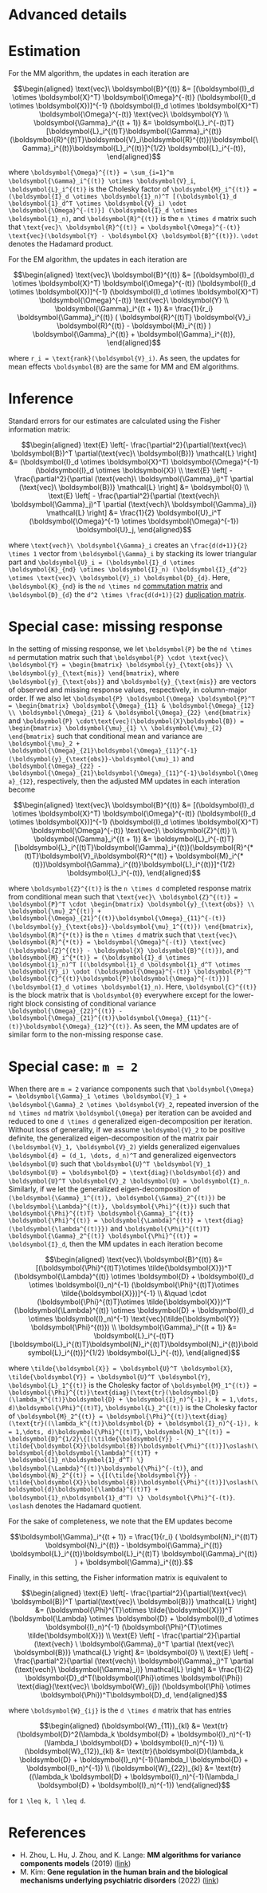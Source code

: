 # Advanced details

# Estimation
For the MM algorithm, the updates in each iteration are

```math
\begin{aligned}
\text{vec}\ \boldsymbol{B}^{(t)} &= [(\boldsymbol{I}_d \otimes \boldsymbol{X}^T) \boldsymbol{\Omega}^{-(t)} (\boldsymbol{I}_d \otimes \boldsymbol{X})]^{-1} (\boldsymbol{I}_d \otimes \boldsymbol{X}^T) \boldsymbol{\Omega}^{-(t)} \text{vec}\ \boldsymbol{Y} \\
\boldsymbol{\Gamma}_i^{(t + 1)} &= \boldsymbol{L}_i^{-(t)T}[\boldsymbol{L}_i^{(t)T}\boldsymbol{\Gamma}_i^{(t)}(\boldsymbol{R}^{(t)T}\boldsymbol{V}_i\boldsymbol{R}^{(t)})\boldsymbol{\Gamma}_i^{(t)}\boldsymbol{L}_i^{(t)}]^{1/2} \boldsymbol{L}_i^{-(t)},
\end{aligned}
```
where ``\boldsymbol{\Omega}^{(t)} = \sum_{i=1}^m \boldsymbol{\Gamma}_i^{(t)} \otimes \boldsymbol{V}_i``, ``\boldsymbol{L}_i^{(t)}`` is the Cholesky factor of ``\boldsymbol{M}_i^{(t)} = (\boldsymbol{I}_d \otimes \boldsymbol{1}_n)^T [(\boldsymbol{1}_d \boldsymbol{1}_d^T \otimes \boldsymbol{V}_i) \odot \boldsymbol{\Omega}^{-(t)}] (\boldsymbol{I}_d \otimes \boldsymbol{1}_n)``, and ``\boldsymbol{R}^{(t)}`` is the ``n \times d`` matrix such that ``\text{vec}\ \boldsymbol{R}^{(t)} = \boldsymbol{\Omega}^{-(t)} \text{vec}(\boldsymbol{Y} - \boldsymbol{X} \boldsymbol{B}^{(t)})``. ``\odot`` denotes the Hadamard product.

For the EM algorithm, the updates in each iteration are

```math
\begin{aligned}
\text{vec}\ \boldsymbol{B}^{(t)} &= [(\boldsymbol{I}_d \otimes \boldsymbol{X}^T) \boldsymbol{\Omega}^{-(t)} (\boldsymbol{I}_d \otimes \boldsymbol{X})]^{-1} (\boldsymbol{I}_d \otimes \boldsymbol{X}^T) \boldsymbol{\Omega}^{-(t)} \text{vec}\ \boldsymbol{Y} \\
\boldsymbol{\Gamma}_i^{(t + 1)} &= \frac{1}{r_i} \boldsymbol{\Gamma}_i^{(t)} ( \boldsymbol{R}^{(t)T} \boldsymbol{V}_i \boldsymbol{R}^{(t)} - \boldsymbol{M}_i^{(t)} ) \boldsymbol{\Gamma}_i^{(t)} + \boldsymbol{\Gamma}_i^{(t)},
\end{aligned}
```
where ``r_i = \text{rank}(\boldsymbol{V}_i)``. As seen, the updates for mean effects ``\boldsymbol{B}`` are the same for MM and EM algorithms.

# Inference
Standard errors for our estimates are calculated using the Fisher information matrix:

```math
\begin{aligned}
\text{E} \left[- \frac{\partial^2}{\partial(\text{vec}\ \boldsymbol{B})^T \partial(\text{vec}\ \boldsymbol{B})} \mathcal{L} \right] &= (\boldsymbol{I}_d \otimes \boldsymbol{X}^T) \boldsymbol{\Omega}^{-1} (\boldsymbol{I}_d \otimes \boldsymbol{X}) \\
\text{E} \left[ - \frac{\partial^2}{\partial (\text{vech}\ \boldsymbol{\Gamma}_i)^T \partial (\text{vec}\ \boldsymbol{B})} \mathcal{L} \right] &= \boldsymbol{0} \\
\text{E} \left[ - \frac{\partial^2}{\partial (\text{vech}\ \boldsymbol{\Gamma}_j)^T \partial (\text{vech}\ \boldsymbol{\Gamma}_i)} \mathcal{L} \right] &= \frac{1}{2} \boldsymbol{U}_i^T (\boldsymbol{\Omega}^{-1} \otimes \boldsymbol{\Omega}^{-1}) \boldsymbol{U}_j,
\end{aligned}
```

where ``\text{vech}\ \boldsymbol{\Gamma}_i`` creates an ``\frac{d(d+1)}{2} \times 1`` vector from ``\boldsymbol{\Gamma}_i`` by stacking its lower triangular part and ``\boldsymbol{U}_i = (\boldsymbol{I}_d \otimes \boldsymbol{K}_{nd} \otimes \boldsymbol{I}_n) (\boldsymbol{I}_{d^2} \otimes \text{vec}\ \boldsymbol{V}_i) \boldsymbol{D}_{d}``. Here, ``\boldsymbol{K}_{nd}`` is the ``nd \times nd`` [commutation matrix](https://en.wikipedia.org/wiki/Commutation_matrix) and ``\boldsymbol{D}_{d}`` the ``d^2 \times \frac{d(d+1)}{2}`` [duplication matrix](https://en.wikipedia.org/wiki/Duplication_and_elimination_matrices).

# Special case: missing response
In the setting of missing response, we let ``\boldsymbol{P}`` be the ``nd \times nd`` permutation matrix such that ``\boldsymbol{P} \cdot \text{vec}\ \boldsymbol{Y} = \begin{bmatrix} \boldsymbol{y}_{\text{obs}} \\ \boldsymbol{y}_{\text{mis}} \end{bmatrix}``, where ``\boldsymbol{y}_{\text{obs}}`` and ``\boldsymbol{y}_{\text{mis}}`` are vectors of observed and missing response values, respectively, in column-major order. If we also let ``\boldsymbol{P} \boldsymbol{\Omega} \boldsymbol{P}^T = \begin{bmatrix} \boldsymbol{\Omega}_{11} & \boldsymbol{\Omega}_{12} \\ \boldsymbol{\Omega}_{21} & \boldsymbol{\Omega}_{22} \end{bmatrix}`` and ``\boldsymbol{P} \cdot\text{vec}(\boldsymbol{X}\boldsymbol{B}) = \begin{bmatrix} \boldsymbol{\mu}_{1} \\ \boldsymbol{\mu}_{2} \end{bmatrix}`` such that conditional mean and variance are ``\boldsymbol{\mu}_2 + \boldsymbol{\Omega}_{21}\boldsymbol{\Omega}_{11}^{-1}(\boldsymbol{y}_{\text{obs}}-\boldsymbol{\mu}_1)`` and ``\boldsymbol{\Omega}_{22} - \boldsymbol{\Omega}_{21}\boldsymbol{\Omega}_{11}^{-1}\boldsymbol{\Omega}_{12}``, respectively, then the adjusted MM updates in each interation become
```math
\begin{aligned}
\text{vec}\ \boldsymbol{B}^{(t)} &= [(\boldsymbol{I}_d \otimes \boldsymbol{X}^T) \boldsymbol{\Omega}^{-(t)} (\boldsymbol{I}_d \otimes \boldsymbol{X})]^{-1} (\boldsymbol{I}_d \otimes \boldsymbol{X}^T) \boldsymbol{\Omega}^{-(t)} \text{vec}\ \boldsymbol{Z}^{(t)} \\
\boldsymbol{\Gamma}_i^{(t + 1)} &= \boldsymbol{L}_i^{-(t)T}[\boldsymbol{L}_i^{(t)T}\boldsymbol{\Gamma}_i^{(t)}(\boldsymbol{R}^{*(t)T}\boldsymbol{V}_i\boldsymbol{R}^{*(t)} + \boldsymbol{M}_i^{*(t)})\boldsymbol{\Gamma}_i^{(t)}\boldsymbol{L}_i^{(t)}]^{1/2} \boldsymbol{L}_i^{-(t)},
\end{aligned}
```
where ``\boldsymbol{Z}^{(t)}`` is the ``n \times d`` completed response matrix from conditional mean such that ``\text{vec}\ \boldsymbol{Z}^{(t)} = \boldsymbol{P}^T \cdot \begin{bmatrix} \boldsymbol{y}_{\text{obs}} \\ \boldsymbol{\mu}_2^{(t)} + \boldsymbol{\Omega}_{21}^{(t)}\boldsymbol{\Omega}_{11}^{-(t)}(\boldsymbol{y}_{\text{obs}}-\boldsymbol{\mu}_1^{(t)}) \end{bmatrix}``, ``\boldsymbol{R}^{*(t)}`` is the ``n \times d`` matrix such that ``\text{vec}\ \boldsymbol{R}^{*(t)} = \boldsymbol{\Omega}^{-(t)} \text{vec}(\boldsymbol{Z}^{(t)} - \boldsymbol{X} \boldsymbol{B}^{(t)})``, and ``\boldsymbol{M}_i^{*(t)} = (\boldsymbol{I}_d \otimes \boldsymbol{1}_n)^T [(\boldsymbol{1}_d \boldsymbol{1}_d^T \otimes \boldsymbol{V}_i) \odot (\boldsymbol{\Omega}^{-(t)} \boldsymbol{P}^T \boldsymbol{C}^{(t)}\boldsymbol{P}\boldsymbol{\Omega}^{-(t)})] (\boldsymbol{I}_d \otimes \boldsymbol{1}_n)``. Here, ``\boldsymbol{C}^{(t)}`` is the block matrix that is ``\boldsymbol{0}`` everywhere except for the lower-right block consisting of conditional variance ``\boldsymbol{\Omega}_{22}^{(t)} - \boldsymbol{\Omega}_{21}^{(t)}\boldsymbol{\Omega}_{11}^{-(t)}\boldsymbol{\Omega}_{12}^{(t)}``. As seen, the MM updates are of similar form to the non-missing response case.

# Special case: ``m = 2``
When there are ``m = 2`` variance components such that ``\boldsymbol{\Omega} = \boldsymbol{\Gamma}_1 \otimes \boldsymbol{V}_1 + \boldsymbol{\Gamma}_2 \otimes \boldsymbol{V}_2``, repeated inversion of the ``nd \times nd`` matrix ``\boldsymbol{\Omega}`` per iteration can be avoided and reduced to one ``d \times d`` generalized eigen-decomposition per iteration. Without loss of generality, if we assume ``\boldsymbol{V}_2`` to be positive definite, the generalized eigen-decomposition of the matrix pair ``(\boldsymbol{V}_1, \boldsymbol{V}_2)`` yields generalized eigenvalues ``\boldsymbol{d} = (d_1, \dots, d_n)^T`` and generalized eigenvectors ``\boldsymbol{U}`` such that ``\boldsymbol{U}^T \boldsymbol{V}_1 \boldsymbol{U} = \boldsymbol{D} = \text{diag}(\boldsymbol{d})`` and ``\boldsymbol{U}^T \boldsymbol{V}_2 \boldsymbol{U} = \boldsymbol{I}_n``. Similarly, if we let the generalized eigen-decomposition of ``(\boldsymbol{\Gamma}_1^{(t)}, \boldsymbol{\Gamma}_2^{(t)})`` be ``(\boldsymbol{\Lambda}^{(t)}, \boldsymbol{\Phi}^{(t)})`` such that ``\boldsymbol{\Phi}^{(t)T} \boldsymbol{\Gamma}_1^{(t)} \boldsymbol{\Phi}^{(t)} = \boldsymbol{\Lambda}^{(t)} = \text{diag}(\boldsymbol{\lambda^{(t)}})`` and ``\boldsymbol{\Phi}^{(t)T} \boldsymbol{\Gamma}_2^{(t)} \boldsymbol{\Phi}^{(t)} = \boldsymbol{I}_d``, then the MM updates in each iteration become

```math
\begin{aligned}
\text{vec}\ \boldsymbol{B}^{(t)} &= [(\boldsymbol{\Phi}^{(t)T}\otimes \tilde{\boldsymbol{X}})^T (\boldsymbol{\Lambda}^{(t)} \otimes \boldsymbol{D} + \boldsymbol{I}_d \otimes \boldsymbol{I}_n)^{-1} (\boldsymbol{\Phi}^{(t)T}\otimes \tilde{\boldsymbol{X}})]^{-1} \\
&\quad \cdot (\boldsymbol{\Phi}^{(t)T}\otimes \tilde{\boldsymbol{X}})^T (\boldsymbol{\Lambda}^{(t)} \otimes \boldsymbol{D} + \boldsymbol{I}_d \otimes \boldsymbol{I}_n)^{-1} \text{vec}(\tilde{\boldsymbol{Y}} \boldsymbol{\Phi}^{(t)}) \\
\boldsymbol{\Gamma}_i^{(t + 1)} &= \boldsymbol{L}_i^{-(t)T}[\boldsymbol{L}_i^{(t)T}\boldsymbol{N}_i^{(t)T}\boldsymbol{N}_i^{(t)}\boldsymbol{L}_i^{(t)}]^{1/2} \boldsymbol{L}_i^{-(t)},
\end{aligned}
```

where ``\tilde{\boldsymbol{X}} = \boldsymbol{U}^T \boldsymbol{X}``, ``\tilde{\boldsymbol{Y}} = \boldsymbol{U}^T \boldsymbol{Y}``, ``\boldsymbol{L}_1^{(t)}`` is the Cholesky factor of ``\boldsymbol{M}_1^{(t)} = \boldsymbol{\Phi}^{(t)}\text{diag}(\text{tr}(\boldsymbol{D}(\lambda_k^{(t)}\boldsymbol{D} + \boldsymbol{I}_n)^{-1}), k = 1,\dots, d)\boldsymbol{\Phi}^{(t)T}``, ``\boldsymbol{L}_2^{(t)}`` is the Cholesky factor of ``\boldsymbol{M}_2^{(t)} = \boldsymbol{\Phi}^{(t)}\text{diag}(\text{tr}((\lambda_k^{(t)}\boldsymbol{D} + \boldsymbol{I}_n)^{-1}), k = 1,\dots, d)\boldsymbol{\Phi}^{(t)T}``, ``\boldsymbol{N}_1^{(t)} = \boldsymbol{D}^{1/2}\{[(\tilde{\boldsymbol{Y}} - \tilde{\boldsymbol{X}}\boldsymbol{B})\boldsymbol{\Phi}^{(t)}]\oslash(\boldsymbol{d}\boldsymbol{\lambda}^{(t)T} + \boldsymbol{1}_n\boldsymbol{1}_d^T) \} \boldsymbol{\Lambda}^{(t)}\boldsymbol{\Phi}^{-(t)}``, and ``\boldsymbol{N}_2^{(t)} = \{[(\tilde{\boldsymbol{Y}} - \tilde{\boldsymbol{X}}\boldsymbol{B})\boldsymbol{\Phi}^{(t)}]\oslash(\boldsymbol{d}\boldsymbol{\lambda}^{(t)T} + \boldsymbol{1}_n\boldsymbol{1}_d^T) \} \boldsymbol{\Phi}^{-(t)}``. ``\oslash`` denotes the Hadamard quotient.

For the sake of completeness, we note that the EM updates become
```math
\boldsymbol{\Gamma}_i^{(t + 1)} = \frac{1}{r_i} ( \boldsymbol{N}_i^{(t)T} \boldsymbol{N}_i^{(t)} - \boldsymbol{\Gamma}_i^{(t)} \boldsymbol{L}_i^{(t)}\boldsymbol{L}_i^{(t)T} \boldsymbol{\Gamma}_i^{(t)} ) + \boldsymbol{\Gamma}_i^{(t)}.
```

Finally, in this setting, the Fisher information matrix is equivalent to
```math
\begin{aligned}
\text{E} \left[- \frac{\partial^2}{\partial(\text{vec}\ \boldsymbol{B})^T \partial(\text{vec}\ \boldsymbol{B})} \mathcal{L} \right] &= (\boldsymbol{\Phi}^{T}\otimes \tilde{\boldsymbol{X}})^T (\boldsymbol{\Lambda} \otimes \boldsymbol{D} + \boldsymbol{I}_d \otimes \boldsymbol{I}_n)^{-1} (\boldsymbol{\Phi}^{T}\otimes \tilde{\boldsymbol{X}}) \\
\text{E} \left[ - \frac{\partial^2}{\partial (\text{vech} \ \boldsymbol{\Gamma}_i)^T \partial (\text{vec}\ \boldsymbol{B})} \mathcal{L} \right] &= \boldsymbol{0} \\
\text{E} \left[ - \frac{\partial^2}{\partial (\text{vech}\ \boldsymbol{\Gamma}_j)^T \partial (\text{vech}\ \boldsymbol{\Gamma}_i)} \mathcal{L} \right] &= \frac{1}{2} \boldsymbol{D}_d^T(\boldsymbol{\Phi}\otimes \boldsymbol{\Phi}) \text{diag}(\text{vec}\ \boldsymbol{W}_{ij}) (\boldsymbol{\Phi} \otimes \boldsymbol{\Phi})^T\boldsymbol{D}_d,
\end{aligned}
```
where ``\boldsymbol{W}_{ij}`` is the ``d \times d`` matrix that has entries
```math
\begin{aligned}
(\boldsymbol{W}_{11})_{kl} &= \text{tr}(\boldsymbol{D}^2(\lambda_k \boldsymbol{D} + \boldsymbol{I}_n)^{-1}(\lambda_l \boldsymbol{D} + \boldsymbol{I}_n)^{-1}) \\
(\boldsymbol{W}_{12})_{kl} &= \text{tr}(\boldsymbol{D}(\lambda_k \boldsymbol{D} + \boldsymbol{I}_n)^{-1}(\lambda_l \boldsymbol{D} + \boldsymbol{I}_n)^{-1}) \\
(\boldsymbol{W}_{22})_{kl} &= \text{tr}((\lambda_k \boldsymbol{D} + \boldsymbol{I}_n)^{-1}(\lambda_l \boldsymbol{D} + \boldsymbol{I}_n)^{-1})
\end{aligned}
```
for ``1 \leq k, l \leq d``.

# References
- H. Zhou, L. Hu, J. Zhou, and K. Lange: **MM algorithms for variance components models** (2019) ([link](https://doi.org/10.1080/10618600.2018.1529601))
- M. Kim: **Gene regulation in the human brain and the biological mechanisms underlying psychiatric disorders** (2022) ([link](https://escholarship.org/uc/item/9v08q5f7))